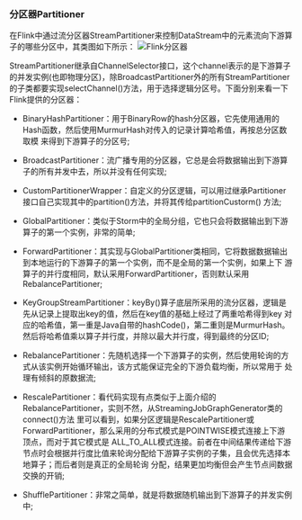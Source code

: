 ### 分区器Partitioner

在Flink中通过流分区器StreamPartitioner来控制DataStream中的元素流向下游算子的哪些分区中，其类图如下所示：
![Flink分区器](../images/partitioner.png "Flink分区器")

StreamPartitioner继承自ChannelSelector接口，这个channel表示的是下游算子的并发实例(也即物理分区)，除BroadcastPartitioner外的所有StreamPartitioner
的子类都要实现selectChannel()方法，用于选择逻辑分区号。下面分别来看一下Flink提供的分区器：
  * BinaryHashPartitioner：用于BinaryRow的hash分区器，它先使用通用的Hash函数，然后使用MurmurHash对传入的记录计算哈希值，再按总分区数取模
  来得到下游算子的分区号;

  * BroadcastPartitioner：流广播专用的分区器，它总是会将数据输出到下游算子的所有并发中去，所以并没有任何实现;

  * CustomPartitionerWrapper：自定义的分区逻辑，可以用过继承Partitioner接口自己实现其中的partition()方法，并将其传给partitionCustorm()
  方法;

  * GlobalPartitioner：类似于Storm中的全局分组，它也只会将数据输出到下游算子的第一个实例，非常的简单;

  * ForwardPartitioner：其实现与GlobalPartitioner类相同，它将数据数据输出到本地运行的下游算子的第一个实例，而不是全局的第一个实例，如果上下
  游算子的并行度相同，默认采用ForwardPartitioner，否则默认采用RebalancePartitioner;

  * KeyGroupStreamPartitioner：keyBy()算子底层所采用的流分区器，逻辑是先从记录上提取出key的值，然后在key值的基础上经过了两重哈希得到key
  对应的哈希值，第一重是Java自带的hashCode()，第二重则是MurmurHash。然后将哈希值乘以算子并行度，并除以最大并行度，得到最终的分区ID;

  * RebalancePartitioner：先随机选择一个下游算子的实例，然后使用轮询的方式从该实例开始循环输出，该方式能保证完全的下游负载均衡，所以常用于
  处理有倾斜的原数据流;

  * RescalePartitioner：看代码实现有点类似于上面介绍的RebalancePartitioner，实则不然，从StreamingJobGraphGenerator类的connect()方法
  里可以看到，如果分区逻辑是RescalePartitioner或ForwardPartitioner，那么采用的分布式模式是POINTWISE模式连接上下游顶点，而对于其它模式是
  ALL_TO_ALL模式连接。前者在中间结果传递给下游节点时会根据并行度比值来轮询分配给下游算子实例的子集，且会优先选择本地算子；而后者则是真正的全局轮询
  分配，结果更加均衡但会产生节点间数据交换的开销;

  * ShufflePartitioner：非常之简单，就是将数据随机输出到下游算子的并发实例中;